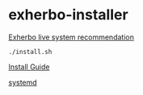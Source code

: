 # exherbo-installer

[Exherbo live system recommendation](http://www.sysresccd.org/)

```
./install.sh
```

[Install Guide](https://exherbo.org/docs/install-guide.html)

[systemd](https://exherbo.org/docs/systemd.html)